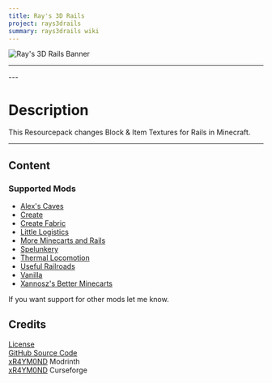 ```yaml
---
title: Ray's 3D Rails
project: rays3drails
summary: rays3drails wiki
---
```

<script src="/wiki/javascripts/data.js"></script>
<script src="/wiki/javascripts/sidebar.js" id="rays3drails"></script>

![Ray's 3D Rails Banner](/wiki/assets/general/banner/rays3drailsbanner.png)

---
<div id="showcase-gallery" modid="rays3drails" image_1="rays3drails_image_1" image_2="rays3drails_image_2" image_3="rays3drails_image_3" image_4="rays3drails_image_4"></div>
<script src="/wiki/javascripts/showcase.js"></script>
---

# Description
This Resourcepack changes Block & Item Textures for Rails in Minecraft.

---
## Content

### Supported Mods
- [Alex's Caves](https://modrinth.com/mod/alexs-caves)
- [Create](https://modrinth.com/mod/create)
- [Create Fabric](https://modrinth.com/mod/create-fabric)
- [Little Logistics](https://modrinth.com/mod/little-logistics)
- [More Minecarts and Rails](https://www.curseforge.com/minecraft/mc-mods/more-minecarts)
- [Spelunkery](https://modrinth.com/mod/spelunkery)
- [Thermal Locomotion](https://modrinth.com/mod/thermal-locomotion)
- [Useful Railroads](https://www.curseforge.com/minecraft/mc-mods/useful-railroads)
- [Vanilla](https://minecraft.wiki/w/Rail)
- [Xannosz's Better Minecarts](https://www.curseforge.com/minecraft/mc-mods/xannoszs-better-minecarts)
  
If you want support for other mods let me know.

## Credits
[License](https://github.com/xR4YM0ND/RAYs-3D-Rails/blob/main/LICENSE)  
[GitHub Source Code](https://github.com/xR4YM0ND/RAYs-3D-Rails)  
[xR4YM0ND](https://modrinth.com/user/xR4YM0ND) Modrinth  
[xR4YM0ND](https://legacy.curseforge.com/members/spigotde/projects) Curseforge